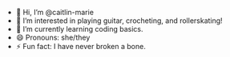 - 👋 Hi, I’m @caitlin-marie
- 👀 I’m interested in playing guitar, crocheting, and rollerskating!
- 🌱 I’m currently learning coding basics.
- 😄 Pronouns: she/they
- ⚡ Fun fact: I have never broken a bone.

<!---
caitlin-marie/caitlin-marie is a ✨ special ✨ repository because its `README.md` (this file) appears on your GitHub profile.
You can click the Preview link to take a look at your changes.
--->
